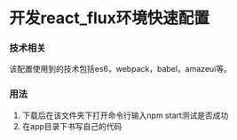 # 开发react_flux环境快速配置
### 技术相关
该配置使用到的技术包括es6，webpack，babel，amazeui等。
### 用法
1. 下载后在该文件夹下打开命令行输入npm start测试是否成功
2. 在app目录下书写自己的代码
